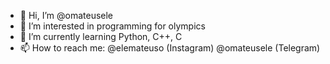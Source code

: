 - 👋 Hi, I’m @omateusele
- 👀 I’m interested in programming for olympics
- 🌱 I’m currently learning Python, C++, C
- 📫 How to reach me: @elemateuso (Instagram) @omateusele (Telegram)
